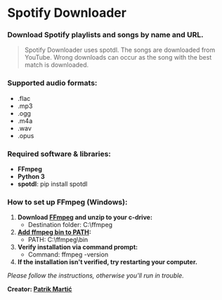 # Spotify Downloader

### Download Spotify playlists and songs by name and URL.
> Spotify Downloader uses spotdl. The songs are downloaded from YouTube. Wrong downloads can occur as the song with the best match is downloaded.


### Supported audio formats:
- .flac
- .mp3
- .ogg
- .m4a
- .wav
- .opus


### Required software & libraries:
- **FFmpeg**
- **Python 3**
- **spotdl**: pip install spotdl


### How to set up FFmpeg (Windows):
1. **Download [FFmpeg](https://drive.google.com/drive/folders/19JMqSgDCQXPytzBdTguW7UtHIlrCN9Io?usp=sharing) and unzip to your c-drive:**
   - Destination folder: C:\ffmpeg
2. **[Add ffmpeg bin to PATH](https://www.architectryan.com/2018/03/17/add-to-the-path-on-windows-10/):**
    - PATH: C:\ffmpeg\bin
3. **Verify installation via command prompt:**
    - Command: ffmpeg -version
4. **If the installation isn't verified, try restarting your computer.**

_Please follow the instructions, otherwise you'll run in trouble._


**Creator: [Patrik Martić](https://about-patrik.netlify.app)**
